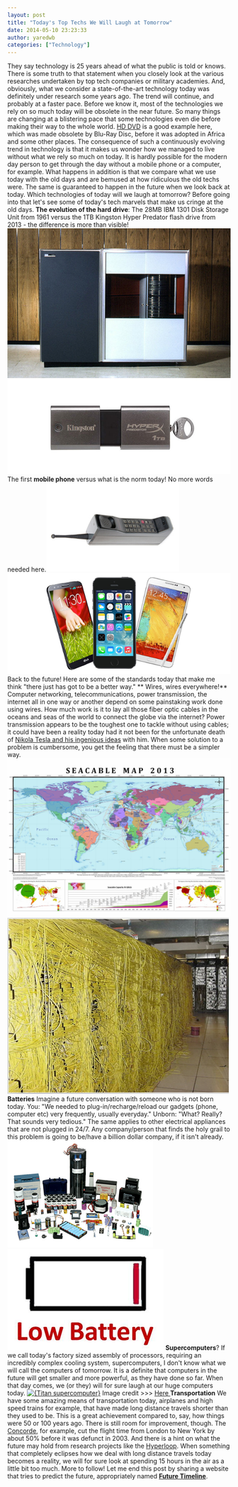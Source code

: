 ```yaml
---
layout: post
title: "Today's Top Techs We Will Laugh at Tomorrow"
date: 2014-05-10 23:23:33
author: yaredwb
categories: ["Technology"]
---
```

They say technology is 25 years ahead of what the public is told or knows. There is some truth to that statement when you closely look at the various researches undertaken by top tech companies or military academies. And, obviously, what we consider a state-of-the-art technology today was definitely under research some years ago. The trend will continue, and probably at a faster pace. Before we know it, most of the technologies we rely on so much today will be obsolete in the near future. So many things are changing at a blistering pace that some technologies even die before making their way to the whole world. [HD DVD](http://en.wikipedia.org/wiki/HD_DVD) is a good example here, which was made obsolete by Blu-Ray Disc, before it was adopted in Africa and some other places.
The consequence of such a continuously evolving trend in technology is that it makes us wonder how we managed to live without what we rely so much on today. It is hardly possible for the modern day person to get through the day without a mobile phone or a computer, for example. What happens in addition is that we compare what we use today with the old days and are bemused at how ridiculous the old techs were. The same is guaranteed to happen in the future when we look back at today.
Which technologies of today will we laugh at tomorrow? Before going into that let's see some of today's tech marvels that make us cringe at the old days.
**The evolution of the hard drive**: The 28MB IBM 1301 Disk Storage Unit from 1961 versus the 1TB Kingston Hyper Predator flash drive from 2013 - the difference is more than visible!
[![{ibm-1301-100053051-gallery}](/media/2014/05/ibm-1301-100053051-gallery.jpg?w=300)](/media/2014/05/ibm-1301-100053051-gallery.jpg)[![{21-kingston-1tb}](/media/2014/05/21-kingston-1tb.jpg?w=300)](/media/2014/05/21-kingston-1tb.jpg)
The first **mobile phone** versus what is the norm today! No more words needed here.[![{who-invented-the-cell-phone-1}](/media/2014/05/who-invented-the-cell-phone-11.jpg)](/media/2014/05/who-invented-the-cell-phone-11.jpg)[![{smartphones}](/media/2014/05/smartphones.png?w=300)](/media/2014/05/smartphones.png)Back to the future! Here are some of the standards today that make me think "there just has got to be a better way."
** Wires, wires everywhere!**
Computer networking, telecommunications, power transmission, the internet all in one way or another depend on some painstaking work done using wires. How much work is it to lay all those fiber optic cables in the oceans and seas of the world to connect the globe via the internet? Power transmission appears to be the toughest one to tackle without using cables; it could have been a reality today had it not been for the unfortunate death of [Nikola Tesla and his ingenious ideas](http://www.teslasociety.com/tesla_tower.htm) with him. When some solution to a problem is cumbersome, you get the feeling that there must be a simpler way.
[![{submarine_cable}](/media/2014/05/submarine_cable.jpg?w=300)](/media/2014/05/submarine_cable.jpg) [![{cables}](/media/2014/05/cables.jpg?w=300)](/media/2014/05/cables.jpg)
**Batteries**
Imagine a future conversation with someone who is not born today. You: "We needed to plug-in/recharge/reload our gadgets (phone, computer etc) very frequently, usually everyday." Unborn: "What? Really? That sounds very tedious." The same applies to other electrical appliances that are not plugged in 24/7. Any company/person that finds the holy grail to this problem is going to be/have a billion dollar company, if it isn't already.
[![{about-house-of-batteries2}](/media/2014/05/about-house-of-batteries2.jpg?w=300)](/media/2014/05/about-house-of-batteries2.jpg) [![{low_battery}](/media/2014/05/low_battery.jpg?w=300)](/media/2014/05/low_battery.jpg)
**Supercomputers**?
If we call today's factory sized assembly of processors, requiring an incredibly complex cooling system, supercomputers, I don't know what we will call the computers of tomorrow. It is a definite that computers in the future will get smaller and more powerful, as they have done so far. When that day comes, we (or they) will for sure laugh at our huge computers today.
[![{Titan supercomputer}](/media/2015/01/titan-supercomputer.jpg?w=604)](/media/2015/01/titan-supercomputer.jpg)
Image credit &gt;&gt;&gt; [Here ](http://www.anandtech.com/show/6421/inside-the-titan-supercomputer-299k-amd-x86-cores-and-186k-nvidia-gpu-cores)
**Transportation**
We have some amazing means of transportation today, airplanes and high speed trains for example, that have made long distance travels shorter than they used to be. This is a great achievement compared to, say, how things were 50 or 100 years ago. There is still room for improvement, though. The [Concorde](https://en.wikipedia.org/wiki/Concorde), for example, cut the flight time from London to New York by about 50% before it was defunct in 2003. And there is a hint on what the future may hold from research projects like the [Hyperloop](https://en.wikipedia.org/wiki/Hyperloop). When something that completely eclipses how we deal with long distance travels today becomes a reality, we will for sure look at spending 15 hours in the air as a little bit too much.
More to follow!
Let me end this post by sharing a website that tries to predict the future, appropriately named [**Future Timeline**](http://www.futuretimeline.net/index.htm).

